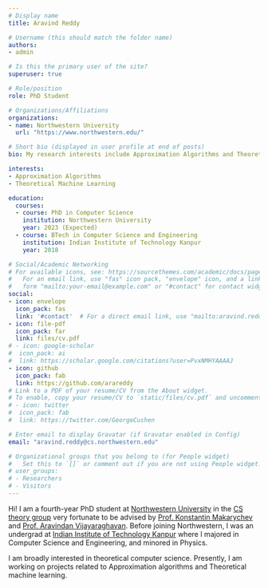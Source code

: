 ```yaml
---
# Display name
title: Aravind Reddy

# Username (this should match the folder name)
authors:
- admin

# Is this the primary user of the site?
superuser: true

# Role/position
role: PhD Student

# Organizations/Affiliations
organizations:
- name: Northwestern University
  url: "https://www.northwestern.edu/"

# Short bio (displayed in user profile at end of posts)
bio: My research interests include Approximation Algorithms and Theoretical Machine Learning.

interests:
- Approximation Algorithms
- Theoretical Machine Learning

education:
  courses:
  - course: PhD in Computer Science
    institution: Northwestern University
    year: 2023 (Expected)
  - course: BTech in Computer Science and Engineering
    institution: Indian Institute of Technology Kanpur
    year: 2018

# Social/Academic Networking
# For available icons, see: https://sourcethemes.com/academic/docs/page-builder/#icons
#   For an email link, use "fas" icon pack, "envelope" icon, and a link in the
#   form "mailto:your-email@example.com" or "#contact" for contact widget.
social:
- icon: envelope
  icon_pack: fas
  link: '#contact'  # For a direct email link, use "mailto:aravind.reddy@cs.northwestern.edu".
- icon: file-pdf
  icon_pack: far
  link: files/cv.pdf
# - icon: google-scholar
#  icon_pack: ai
#  link: https://scholar.google.com/citations?user=PvxNMHYAAAAJ
- icon: github
  icon_pack: fab
  link: https://github.com/arareddy
# Link to a PDF of your resume/CV from the About widget.
# To enable, copy your resume/CV to `static/files/cv.pdf` and uncomment the lines below.
# - icon: twitter
#  icon_pack: fab
#  link: https://twitter.com/GeorgeCushen

# Enter email to display Gravatar (if Gravatar enabled in Config)
email: "aravind.reddy@cs.northwestern.edu"

# Organizational groups that you belong to (for People widget)
#   Set this to `[]` or comment out if you are not using People widget.
# user_groups:
# - Researchers
# - Visitors
---
```


Hi! I am a fourth-year PhD student at [Northwestern University](https://www.northwestern.edu) in the [CS theory group](https://theory.cs.northwestern.edu) very fortunate to be advised by [Prof. Konstantin Makarychev](http://konstantin.makarychev.net/) and [Prof. Aravindan Vijayaraghavan](https://users.eecs.northwestern.edu/~aravindv/). Before joining Northwestern, I was an undergrad at [Indian Institute of Technology Kanpur](https://iitk.ac.in) where I majored in Computer Science and Engineering, and minored in Physics.

I am broadly interested in theoretical computer science. Presently, I am working on projects related to Approximation algorithms and Theoretical machine learning.
